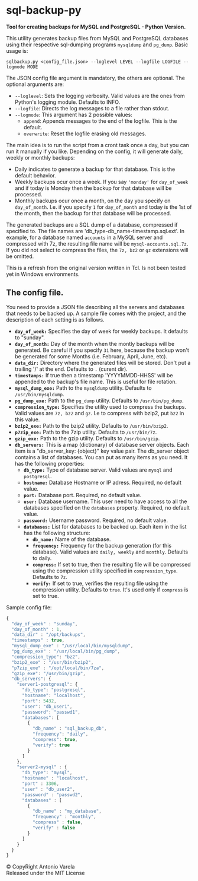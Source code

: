 # sql-backup-py
**Tool for creating backups for MySQL and PostgreSQL - Python Version.**

This utility generates backup files from MySQL and PostgreSQL databases using their respective sql-dumping programs `mysqldump` and `pg_dump`.
Basic usage is:

`sqlbackup.py <config_file.json> --loglevel LEVEL --logfile LOGFILE --logmode MODE`

The JSON config file argument is mandatory, the others are optional. The optional arguments are:
* `--loglevel`: Sets the logging verbosity. Valid values are the ones from Python's logging module. Defaults to INFO.
* `--logfile`: Directs the log messages to a file rather than stdout.
* `--logmode`: This argument has 2 possible values:
  * `append`: Appends messages to the end of the logfile. This is the default.
  * `overwrite`: Reset the logfile erasing old messages.

The main idea is to run the script from a cront task once a day, but you can run it manually if you like. Depending on the config, it will generate daily, weekly or monthly backups:

* Daily indicates to generate a backup for that database. This is the default behavior.
* Weekly backups ocur once a week. If you say `'monday'` for `day_of_week` and if today is Monday then the backup for that database will be processed.
* Monthly backups ocur once a month, on the day you specify on `day_of_month`. I.e. if you specify `1` for `day_of_month` and today is the 1st of the month, then the backup for that database will be processed.

The generated backups are a SQL dump of a database, compressed if specified to. The file names are 'db_type-db_name-timestamp.sql.ext'. In example, for a database named `accounts` in a MySQL server and compressed with 7z, the resulting file name will be `mysql-accounts.sql.7z`. If you did not select to compress the files, the `7z, bz2` or `gz` extensions will be omitted.

This is a refresh from the original version written in Tcl. Is not been tested yet in Windows environments.

## The config file.
You need to provide a JSON file describing all the servers and databases that needs to be backed up. A sample file comes with the project, and the description of each setting is as follows.

* **`day_of_week:`** Specifies the day of week for weekly backups. It defaults to "sunday". 
* **`day_of_month:`** Day of the month when the montly backups will be generated. Be careful if you specify `31` here, because the backup won't be generated for some Months (i.e. February, April, June, etc).
* **`data_dir:`** Directory where the generated files will be stored. Don't put a trailing '/' at the end. Defaults to `.` (curent dir).
* **`timestamps:`** If true then a timestamp 'YYYYMMDD-HHSS' will be appended to the backup's file name. This is useful for file rotation.
* **`mysql_dump_exe:`** Path to the `mysqldump` utility. Defaults to `/usr/bin/mysqldump`.
* **`pg_dump_exe:`** Path to the `pg_dump` utility. Defaults to `/usr/bin/pg_dump`.
* **`compression_type:`** Specifies the utility used to compress the backups. Valid values are `7z, bz2` and `gz`. I.e to compress with bzip2, put `bz2` in this value.
* **`bzip2_exe:`** Path to the bzip2 utility. Defaults to `/usr/bin/bzip2`.
* **`p7zip_exe:`** Path to the 7zip utility. Defaults to `/usr/bin/7z`.
* **`gzip_exe:`** Path to the gzip utility. Defaults to `/usr/bin/gzip`.
* **`db_servers:`** This is a map (dictionary) of database server objects. Each item is a "db_server_key: {object}" key value pair. The db_server object contains a list of databases. You can put as many items as you need. It has the following properties:
  * **`db_type:`** Type of database server. Valid values are `mysql` and `postgresql`.
  * **`hostname:`** Database Hostname or IP adress. Required, no default value.
  * **`port:`** Database port. Required, no default value.
  * **`user:`** Database username. This user need to have access to all the databases specified on the `databases` property. Required, no default value.
  * **`password:`** Username password. Required, no default value.
  * **`databases:`** List for databases to be backed up. Each item in the list has the following structure:
    * **`db_name:`** Name of the database.
    * **`frequency:`** Frequency for the backup generation (for this database). Valid values are `daily, weekly` and `monthly`. Defaults to daily.
    * **`compress:`** If set to true, then the resulting file will be compressed using the compression utility specified in `compression_type`. Defaults to `7z`.
    * **`verify:`** If set to true, verifies the resulting file using the compression utility. Defaults to `true`. It's used only if `compress` is set to true.
    
Sample config file:
```javascript
{
  "day_of_week" : "sunday",
  "day_of_month" : 1,
  "data_dir" : "/opt/backups",
  "timestamps" : true,
  "mysql_dump_exe" : "/usr/local/bin/mysqldump",
  "pg_dump_exe" : "/usr/local/bin/pg_dump",
  "compression_type": "bz2",
  "bzip2_exe" : "/usr/bin/bzip2",
  "p7zip_exe" : "/opt/local/bin/7za",
  "gzip_exe": "/usr/bin/gzip",
  "db_servers": {
    "server1-postgresql": {
      "db_type": "postgresql",
      "hostname": "localhost",
      "port": 5432,
      "user": "db_user1",
      "password": "passwd1",
      "databases": [
        {
          "db_name" : "sql_backup_db",
          "frequency": "daily",
          "compress": true,
          "verify": true
        }
      ]
    },
    "server2-mysql" : {
      "db_type": "mysql",
      "hostname" : "localhost",
      "port" : 3306,
      "user" : "db_user2",
      "password" : "passwd2",
      "databases" : [
        {
          "db_name" : "my_database",
          "frequency" : "monthly",
          "compress" : false,
          "verify" : false
        }
      ]
    }
  }
}
```

&copy; CopyRight Antonio Varela<br/>
Released under the MIT License
